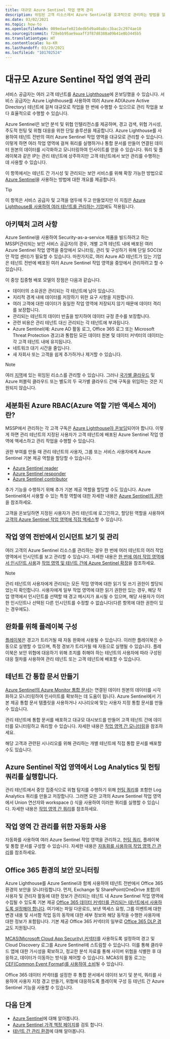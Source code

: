 ```yaml
---
title: 대규모 Azure Sentinel 작업 영역 관리
description: 위임된 고객 리소스에서 Azure Sentinel을 효과적으로 관리하는 방법을 알아봅니다.
ms.date: 03/02/2021
ms.topic: how-to
ms.openlocfilehash: 009edaefe021dedb5d9a40a8cc3bac2c2974ae10
ms.sourcegitcommit: f28ebb95ae9aaaff3f87d8388a09b41e0b3445b5
ms.translationtype: HT
ms.contentlocale: ko-KR
ms.lasthandoff: 03/29/2021
ms.locfileid: "101702524"
---
```

# <a name="manage-azure-sentinel-workspaces-at-scale"></a>대규모 Azure Sentinel 작업 영역 관리

서비스 공급자는 여러 고객 테넌트를 [Azure Lighthouse](../overview.md)에 온보딩했을 수 있습니다. 서비스 공급자는 Azure Lighthouse를 사용하여 여러 Azure AD(Azure Active Directory) 테넌트에 걸쳐 대규모로 작업을 한 번에 수행할 수 있으므로 관리 작업을 보다 효율적으로 수행할 수 있습니다.

Azure Sentinel은 보안 분석 및 위협 인텔리전스를 제공하며, 경고 검색, 위협 가시성, 주도적 헌팅 및 위협 대응을 위한 단일 솔루션을 제공합니다. Azure Lighthouse를 사용하여 테넌트 전반의 여러 Azure Sentinel 작업 영역을 대규모로 관리할 수 있습니다. 이렇게 하면 여러 작업 영역에 걸쳐 쿼리를 실행하거나 통합 문서를 만들어 연결된 데이터 원본의 데이터를 시각화하고 모니터링하여 인사이트를 얻을 수 있습니다. 쿼리 및 플레이북과 같은 IP는 관리 테넌트에 상주하지만 고객 테넌트에서 보안 관리를 수행하는 데 사용할 수 있습니다.

이 항목에서는 테넌트 간 가시성 및 관리되는 보안 서비스를 위해 확장 가능한 방법으로 [Azure Sentinel](../../sentinel/overview.md)을 사용하는 방법에 대한 개요를 제공합니다.

> [!TIP]
> 이 항목은 서비스 공급자 및 고객을 염두에 두고 만들었지만 이 지침은 [Azure Lighthouse를 사용하여 여러 테넌트를 관리하는 기업](../concepts/enterprise.md)에도 적용됩니다.

## <a name="architectural-considerations"></a>아키텍처 고려 사항

Azure Sentinel을 사용하여 Security-as-a-service 제품을 빌드하려고 하는 MSSP(관리되는 보안 서비스 공급자)의 경우, 개별 고객 테넌트 내에 배포된 여러 Azure Sentinel 작업 영역을 중앙에서 모니터링, 관리 및 구성하기 위해 단일 SOC(보안 작업 센터)가 필요할 수 있습니다. 마찬가지로, 여러 Azure AD 테넌트가 있는 기업은 테넌트 전반에 배포된 여러 Azure Sentinel 작업 영역을 중앙에서 관리하려고 할 수 있습니다.

이 중앙 집중형 배포 모델의 장점은 다음과 같습니다.

- 데이터의 소유권은 관리되는 각 테넌트에 남아 있습니다.
- 지리적 경계 내에 데이터를 저장하기 위한 요구 사항을 지원합니다.
- 여러 고객에 대한 데이터가 동일한 작업 영역에 저장되지 않기 때문에 데이터 격리를 보장합니다.
- 관리되는 테넌트의 데이터 반출을 방지하여 데이터 규정 준수를 보장합니다.
- 관련 비용은 관리 테넌트 대신 관리되는 각 테넌트에 부과됩니다.
- Azure Sentinel(예: Azure AD 활동 로그, Office 365 로그 또는 Microsoft Threat Protection 경고)과 통합된 모든 데이터 원본 및 데이터 커넥터의 데이터는 각 고객 테넌트 내에 유지됩니다.
- 네트워크 대기 시간을 줄입니다.
- 새 자회사 또는 고객을 쉽게 추가하거나 제거할 수 있습니다.

> [!NOTE]
> 여러 [지역](../../availability-zones/az-overview.md#regions)에 있는 위임된 리소스를 관리할 수 있습니다. 그러나 [국가별 클라우드](../../active-directory/develop/authentication-national-cloud.md) 및 Azure 퍼블릭 클라우드 또는 별도의 두 국가별 클라우드 간에 구독을 위임하는 것은 지원되지 않습니다.

## <a name="granular-azure-role-based-access-control-azure-rbac"></a>세분화된 Azure RBAC(Azure 역할 기반 액세스 제어)란?

MSSP에서 관리하는 각 고객 구독은 [Azure Lighthouse아 온보딩](onboard-customer.md)되어야 합니다. 이렇게 하면 관리 테넌트의 지정된 사용자가 고객 테넌트에 배포된 Azure Sentinel 작업 영역에 액세스하고 관리 작업을 수행할 수 있습니다.

권한 부여를 만들 때 관리 테넌트의 사용자, 그룹 또는 서비스 사용자에게 Azure Sentinel 기본 제공 역할을 할당할 수 있습니다.

- [Azure Sentinel reader](../../role-based-access-control/built-in-roles.md#azure-sentinel-reader)
- [Azure Sentinel responder](../../role-based-access-control/built-in-roles.md#azure-sentinel-responder)
- [Azure Sentinel contributor](../../role-based-access-control/built-in-roles.md#azure-sentinel-contributor)

추가 기능을 수행하기 위해 추가 기본 제공 역할을 할당할 수도 있습니다. Azure Sentinel에서 사용할 수 있는 특정 역할에 대한 자세한 내용은 [Azure Sentinel의 권한](../../sentinel/roles.md)을 참조하세요.

고객을 온보딩하면 지정된 사용자가 관리 테넌트에 로그인하고, 할당된 역할을 사용하여 [고객의 Azure Sentinel 작업 영역에 직접 액세스](../../sentinel/multiple-tenants-service-providers.md)할 수 있습니다.

## <a name="view-and-manage-incidents-across-workspaces"></a>작업 영역 전반에서 인시던트 보기 및 관리

여러 고객의 Azure Sentinel 리소스를 관리하는 경우 한 번에 여러 테넌트의 여러 작업 영역에서 인시던트를 보고 관리할 수 있습니다. 자세한 내용은 [한 번에 여러 작업 영역에서 인시던트 사용](../../sentinel/multiple-workspace-view.md)과 [작업 영역 및 테넌트 간에 Azure Sentinel 확장](../../sentinel/extend-sentinel-across-workspaces-tenants.md)을 참조하세요.

> [!NOTE]
> 관리 테넌트의 사용자에게 관리되는 모든 작업 영역에 대한 읽기 및 쓰기 권한이 할당되었는지 확인합니다. 사용자에게 일부 작업 영역에 대한 읽기 권한만 있는 경우, 해당 작업 영역에서 인시던트를 선택할 때 경고 메시지가 표시될 수 있으며, 해당 사용자가 이러한 인시던트나 선택된 다른 인시던트를 수정할 수 없습니다(다른 항목에 대한 권한이 있는 경우에도).

## <a name="configure-playbooks-for-mitigation"></a>완화를 위해 플레이북 구성

[플레이북](../../sentinel/tutorial-respond-threats-playbook.md)은 경고가 트리거될 때 자동 완화에 사용될 수 있습니다. 이러한 플레이북은 수동으로 실행할 수 있으며, 특정 경보가 트리거될 때 자동으로 실행될 수 있습니다. 플레이북은 보안 위협에 대응하기 위해 조치를 취해야 하는 테넌트의 사용자에 따라 구성된 대응 절차를 사용하여 관리 테넌트 또는 고객 테넌트에 배포할 수 있습니다.

## <a name="create-cross-tenant-workbooks"></a>테넌트 간 통합 문서 만들기

[Azure Sentinel의 Azure Monitor 통합 문서](../../sentinel/overview.md#workbooks)는 연결된 데이터 원본의 데이터를 시각화하고 모니터링하여 인사이트를 확보하는 데 도움이 됩니다. Azure Sentinel에서 기본 제공 통합 문서 템플릿을 사용하거나 시나리오에 맞는 사용자 지정 통합 문서를 만들 수 있습니다.

관리 테넌트에 통합 문서를 배포하고 대규모 대시보드를 만들어 고객 테넌트 간에 데이터를 모니터링하고 쿼리할 수 있습니다. 자세한 내용은 [작업 영역 간 모니터링](../../sentinel/extend-sentinel-across-workspaces-tenants.md#using-cross-workspace-workbooks)을 참조하세요. 

해당 고객과 관련된 시나리오를 위해 관리하는 개별 테넌트에 직접 통합 문서를 배포할 수도 있습니다.

## <a name="run-log-analytics-and-hunting-queries-across-azure-sentinel-workspaces"></a>Azure Sentinel 작업 영역에서 Log Analytics 및 헌팅 쿼리를 실행합니다.

관리 테넌트에서 중앙 집중식으로 위협 탐지를 수행하기 위해 [헌팅 쿼리](../../sentinel/extend-sentinel-across-workspaces-tenants.md#cross-workspace-hunting)를 포함한 Log Analytics 쿼리를 만들고 저장합니다. 그러면 모든 고객의 Azure Sentinel 작업 영역에서 Union 연산자와 workspace () 식을 사용하여 이러한 쿼리를 실행할 수 있습니다. 자세한 내용은 [작업 영역 간 쿼리](../../sentinel/extend-sentinel-across-workspaces-tenants.md#cross-workspace-querying)를 참조하세요.

## <a name="use-automation-for-cross-workspace-management"></a>작업 영역 간 관리를 위한 자동화 사용

자동화를 사용하여 여러 Azure Sentinel 작업 영역을 관리하고, [헌팅 쿼리](../../sentinel/hunting.md), 플레이북 및 통합 문서를 구성할 수 있습니다. 자세한 내용은 [자동화를 사용하여 작업 영역 간 관리](../../sentinel/extend-sentinel-across-workspaces-tenants.md#cross-workspace-management-using-automation)를 참조하세요.

## <a name="monitor-security-of-office-365-environments"></a>Office 365 환경의 보안 모니터링

Azure Lighthouse를 Azure Sentinel과 함께 사용하여 테넌트 전반에서 Office 365 환경의 보안을 모니터링합니다. 먼저, Exchange 및 SharePoint(OneDrive 포함)의 사용자 및 관리자 활동에 대한 정보가 관리되는 테넌트 내 Azure Sentinel 작업 영역에 수집될 수 있도록 기본 제공 [Office 365 데이터 커넥터를 관리되는 테넌트에서 사용하도록 설정해야 합니다](../../sentinel/connect-office-365.md). 여기에는 파일 다운로드, 보낸 액세스 요청, 그룹 이벤트에 대한 변경 내용 및 사서함 작업 등의 동작에 대한 세부 정보와 해당 동작을 수행한 사용자에 대한 정보가 포함됩니다. 기본 제공 Office 365 커넥터의 일부로 [Office 365 DLP 경고](https://techcommunity.microsoft.com/t5/azure-sentinel/ingest-office-365-dlp-events-into-azure-sentinel/ba-p/1031820)도 지원됩니다.

[MCAS(Microsoft Cloud App Security) 커넥터](../../sentinel/connect-cloud-app-security.md)를 사용하도록 설정하여 경고 및 Cloud Discovery 로그를 Azure Sentinel에 스트림할 수 있습니다. 이를 통해 클라우드 앱에 대한 가시성을 확보하고, 정교한 분석 자료를 통해 사이버 위협을 식별한 후 대응하고, 데이터가 이동하는 방식을 제어할 수 있습니다. MCAS의 활동 로그는 [CEF(Common Event Format)를 사용하여 소비](https://techcommunity.microsoft.com/t5/azure-sentinel/ingest-box-com-activity-events-via-microsoft-cloud-app-security/ba-p/1072849)될 수 있습니다.

Office 365 데이터 커넥터를 설정한 후 통합 문서에서 데이터 보기 및 분석, 쿼리를 사용하여 사용자 지정 경고 만들기, 위협에 대응하도록 플레이북 구성 등 테넌트 간 Azure Sentinel 기능을 사용할 수 있습니다.

## <a name="next-steps"></a>다음 단계

- [Azure Sentinel](../../sentinel/overview.md)에 대해 알아봅니다.
- [Azure Sentinel 가격 책정 페이지](https://azure.microsoft.com/pricing/details/azure-sentinel/)를 검토 합니다.
- [테넌트 간 관리 환경](../concepts/cross-tenant-management-experience.md)에 대해 알아봅니다.

